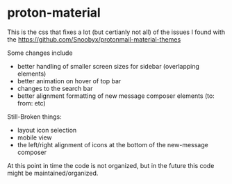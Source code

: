 # proton-material
This is the css that fixes a lot (but certianly not all) of the issues I found with the https://github.com/Snoobyx/protonmail-material-themes

Some changes include
- better handling of smaller screen sizes for sidebar (overlapping elements)
- better animation on hover of top bar
- changes to the search bar
- better alignment formatting of new message composer elements (to: from: etc)

Still-Broken things:
- layout icon selection
- mobile view
- the left/right alignment of icons at the bottom of the new-message composer

At this point in time the code is not organized, but in the future this code might be maintained/organized.
